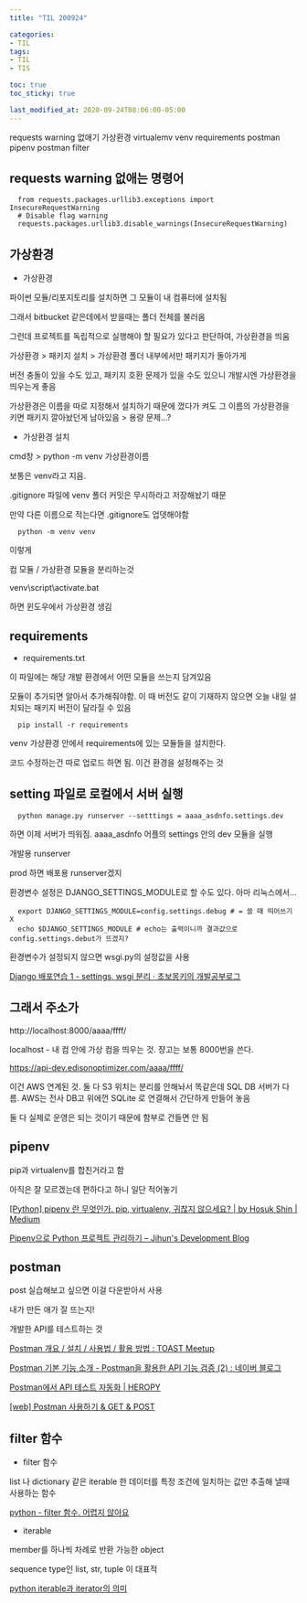 ```yaml
---
title: "TIL 200924"

categories:
- TIL
tags:
- TIL
- TIS

toc: true
toc_sticky: true

last_modified_at: 2020-09-24T08:06:00-05:00
---
```

requests warning 없애기 가상환경 virtualemv venv requirements postman pipenv postman filter 

## requests warning 없애는 명령어

      from requests.packages.urllib3.exceptions import InsecureRequestWarning
      # Disable flag warning
      requests.packages.urllib3.disable_warnings(InsecureRequestWarning)

## 가상환경

* 가상환경

파이썬 모듈/리포지토리를 설치하면 그 모듈이 내 컴퓨터에 설치됨

그래서 bitbucket 같은데에서 받을때는 폴더 전체를 불러옴

그런데 프로젝트를 독립적으로 실행해야 할 필요가 있다고 판단하여, 가상환경을 띄움

가상환경 > 패키지 설치 > 가상환경 폴더 내부에서만 패키지가 돌아가게

버전 충돌이 있을 수도 있고, 패키지 호환 문제가 있을 수도 있으니 개발시엔 가상환경을 띄우는게 좋음

가상환경은 이름을 따로 지정해서 설치하기 때문에 껐다가 켜도 그 이름의 가상환경을 키면 패키지 깔아놨던게 남아있음 > 용량 문제...?

* 가상환경 설치

cmd창 > python -m venv 가상환경이름

보통은 venv라고 지음.

.gitignore 파일에 venv 폴더 커밋은 무시하라고 저장해놨기 때문

만약 다른 이름으로 적는다면 .gitignore도 업뎃해야함

      python -m venv venv
      
이렇게

컴 모듈 / 가상환경 모듈을 분리하는것

venv\script\activate.bat 

하면 윈도우에서 가상환경 생김

## requirements

* requirements.txt

이 파일에는 해당 개발 환경에서 어떤 모듈을 쓰는지 담겨있음

모듈이 추가되면 알아서 추가해줘야함. 이 때 버전도 같이 기재하지 않으면 오늘 내일 설치되는 패키지 버전이 달라질 수 있음

      pip install -r requirements
      
venv 가상환경 안에서 requirements에 있는 모듈들을 설치한다.

코드 수정하는건 따로 업로드 하면 됨. 이건 환경을 설정해주는 것

## setting 파일로 로컬에서 서버 실행

      python manage.py runserver --setttings = aaaa_asdnfo.settings.dev
      
하면 이제 서버가 띄워짐. aaaa_asdnfo 어플의 settings 안의 dev 모듈을 실행

개발용 runserver

prod 하면 배포용 runserver겠지

환경변수 설정은 DJANGO_SETTINGS_MODULE로 할 수도 있다. 아마 리눅스에서...

      export DJANGO_SETTINGS_MODULE=config.settings.debug # = 쓸 때 띄어쓰기 X
      echo $DJANGO_SETTINGS_MODULE # echo는 출력이니까 결과값으로 config.settings.debut가 뜨겠지?

환경변수가 설정되지 않으면 wsgi.py의 설정값을 사용

[Django 배포연습 1 - settings, wsgi 분리 · 초보몽키의 개발공부로그](https://wayhome25.github.io/django/2018/03/03/django-deploy-01-settings/)

## 그래서 주소가

http://localhost:8000/aaaa/ffff/

localhost - 내 컴 안에 가상 컴을 띄우는 것. 쟝고는 보통 8000번을 쓴다.

https://api-dev.edisonoptimizer.com/aaaa/ffff/

이건 AWS 연계된 것. 둘 다 S3 위치는 분리를 안해놔서 똑같은데 SQL DB 서버가 다름. AWS는 전사 DB고 위에껀 SQLite 로 연결해서 간단하게 만들어 놓음

둘 다 실제로 운영은 되는 것이기 때문에 함부로 건들면 안 됨

## pipenv

pip과 virtualenv를 합친거라고 함

아직은 잘 모르겠는데 편하다고 하니 일단 적어놓기

[\[Python\] pipenv 란 무엇인가. pip, virtualenv, 귀찮지 않으세요? \| by Hosuk Shin \| Medium](https://medium.com/@erish/python-pipenv-%EB%9E%80-%EB%AC%B4%EC%97%87%EC%9D%B8%EA%B0%80-961b00d4f42f)

[Pipenv으로 Python 프로젝트 관리하기 – Jihun's Development Blog](https://cjh5414.github.io/how-to-manage-python-project-with-pipenv/)

## postman

post 실습해보고 싶으면 이걸 다운받아서 사용

내가 만든 애가 잘 뜨는지!

개발한 API를 테스트하는 것

[Postman 개요 / 설치 / 사용법 / 활용 방법 : TOAST Meetup](https://meetup.toast.com/posts/107)

[Postman 기본 기능 소개 - Postman을 활용한 API 기능 검증 (2) : 네이버 블로그](http://blog.naver.com/PostView.nhn?blogId=wisestone2007&logNo=221393509035&categoryNo=29&parentCategoryNo=0&viewDate=&currentPage=1&postListTopCurrentPage=1&from=postView)

[Postman에서 API 테스트 자동화 \| HEROPY](https://heropy.blog/2020/08/31/postman-api-testing/)

[\[web\] Postman 사용하기 & GET & POST](https://ychae-leah.tistory.com/50)

## filter 함수

* filter 함수

list 나 dictionary 같은 iterable 한 데이터를 특정 조건에 일치하는 값만 추출해 낼때 사용하는 함수

[python - filter 함수. 어렵지 않아요](https://bluese05.tistory.com/66)

* iterable

member를 하나씩 차례로 반환 가능한 object

sequence type인 list, str, tuple 이 대표적

[python iterable과 iterator의 의미](https://bluese05.tistory.com/55)
